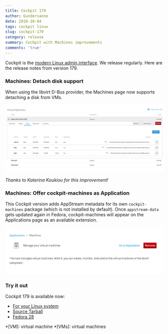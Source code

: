 ```yaml
---
title: Cockpit 179
author: Gundersanne
date: 2018-10-04
tags: cockpit linux
slug: cockpit-179
category: release
summary: Cockpit with Machines improvements
comments: 'true'
---
```


Cockpit is the [modern Linux admin interface](https://cockpit-project.org/). We
release regularly.  Here are the release notes from version 179.

### Machines: Detach disk support

When using the libvirt D-Bus provider, the Machines page now supports detaching
a disk from VMs.

![Detach disk](/images/machines-detach-disk.png)

_Thanks to Katerina Koukiou for this improvement!_

### Machines: Offer cockpit-machines as Application

This Cockpit version adds AppStream metadata for its own `cockpit-machines`
package (which is not installed by default). Once `appstream-data` gets updated
again in Fedora, cockpit-machines will appear on the Applications page as an available
extension.

![Cockpit-machines app](/images/apps-cockpit-machines.png)

### Try it out

Cockpit 179 is available now:

 * [For your Linux system](https://cockpit-project.org/running.html)
 * [Source Tarball](https://github.com/cockpit-project/cockpit/releases/tag/179)
 * [Fedora 28](https://bodhi.fedoraproject.org/updates/cockpit-179-1.fc28)

*[VM]: virtual machine
*[VMs]: virtual machines
